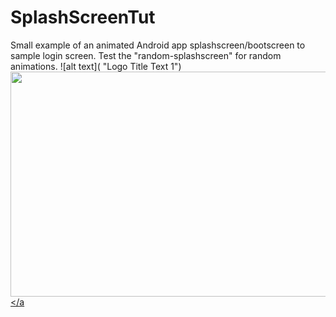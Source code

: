 # SplashScreenTut
Small example of an animated Android app splashscreen/bootscreen to sample login screen.
Test the "random-splashscreen" for random animations.
![alt text]( "Logo Title Text 1")
<a href="url"><img src="https://github.com/mansoldm/SplashScreen/blob/master/demo.gif" align="center" height="360" width="640" ></a